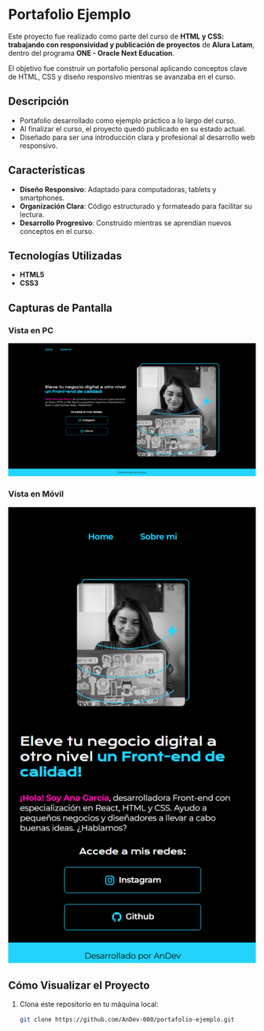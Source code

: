 # Portafolio Ejemplo

Este proyecto fue realizado como parte del curso de **HTML y CSS: trabajando con responsividad y publicación de proyectos** de **Alura Latam**, dentro del programa **ONE - Oracle Next Education**.

El objetivo fue construir un portafolio personal aplicando conceptos clave de HTML, CSS y diseño responsivo mientras se avanzaba en el curso.

## Descripción

- Portafolio desarrollado como ejemplo práctico a lo largo del curso.
- Al finalizar el curso, el proyecto quedó publicado en su estado actual.
- Diseñado para ser una introducción clara y profesional al desarrollo web responsivo.

## Características

- **Diseño Responsivo**: Adaptado para computadoras, tablets y smartphones.
- **Organización Clara**: Código estructurado y formateado para facilitar su lectura.
- **Desarrollo Progresivo**: Construido mientras se aprendían nuevos conceptos en el curso.

## Tecnologías Utilizadas

- **HTML5**
- **CSS3**

## Capturas de Pantalla

### Vista en PC
![Vista en PC](./assets/screenshot/escritorio.png)

### Vista en Móvil
![Vista en Móvil](./assets/screenshot/movil.png)

## Cómo Visualizar el Proyecto

1. Clona este repositorio en tu máquina local:
   ```bash
   git clone https://github.com/AnDev-000/portafolio-ejemplo.git
